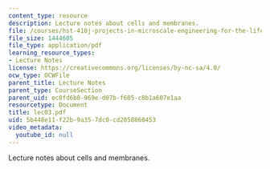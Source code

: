 ```yaml
---
content_type: resource
description: Lecture notes about cells and membranes.
file: /courses/hst-410j-projects-in-microscale-engineering-for-the-life-sciences-spring-2007/5b448e11f22b9a357dc0cd2058860453_lec03.pdf
file_size: 1444605
file_type: application/pdf
learning_resource_types:
- Lecture Notes
license: https://creativecommons.org/licenses/by-nc-sa/4.0/
ocw_type: OCWFile
parent_title: Lecture Notes
parent_type: CourseSection
parent_uid: ec0fd6b8-969e-d07b-f605-c8b1a607e1aa
resourcetype: Document
title: lec03.pdf
uid: 5b448e11-f22b-9a35-7dc0-cd2058860453
video_metadata:
  youtube_id: null
---
```

Lecture notes about cells and membranes.